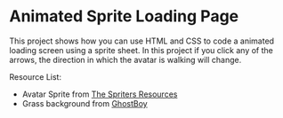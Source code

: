 # Animated Sprite Loading Page

This project shows how you can use HTML and CSS to code a animated loading screen using a sprite sheet. In this project if you click any of the arrows, the direction in which the avatar is walking will change.

Resource List:

- Avatar Sprite from [The Spriters Resources](https://www.spriters-resource.com/fullview/100167/)
- Grass background from [GhostBoy](https://ghostboy-gamedev.tumblr.com/post/616420579597238272/learn-log-4-grassy-grove)
